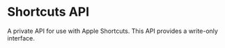 # Shortcuts API

A private API for use with Apple Shortcuts. This API provides a write-only interface.